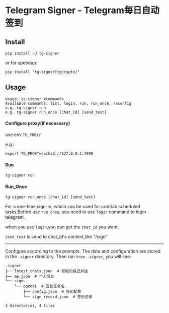 # Telegram Signer - Telegram每日自动签到

## Install
```
pip install -U tg-signer
```
or for speedup:
```
pip install "tg-signer[tgcrypto]"
```

## Usage
```
Usage: tg-signer <command>
Available commands: list, login, run, run_once, reconfig
e.g. tg-signer run
e.g. tg-signer run_once [chat_id] [send_text]
```
#### Configure proxy(if necessary)
use env `TG_PROXY`

e.g.:
```
export TG_PROXY=socks5://127.0.0.1:7890
```

#### Run
`tg-signer run`

#### Run_Once
`tg-signer run_once [chat_id] [send_text]`

For a one-time sign-in, which can be used for crontab scheduled tasks.Before use `run_once`, you need to use `login` command to login telegram.

when you use `login`,you can get the `chat_id` you want. 

`send_text` is send to chat_id's content,like "/sign" 

---


Configure according to the prompts. The data and configuration are stored in the `.signer` directory.
Then run `tree .signer`, you will see:
```
.signer
├── latest_chats.json  # 获取的最近对话
├── me.json  # 个人信息
└── signs
    └── openai  # 签到任务名
        ├── config.json  # 签到配置
        └── sign_record.json  # 签到记录

3 directories, 4 files
```
